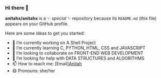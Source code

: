 ### Hi there 👋

**anitahx/anitahx** is a ✨ _special_ ✨ repository because its `README.md` (this file) appears on your GitHub profile.

Here are some ideas to get you started:

- 🔭 I’m currently working on A Shell Project
- 🌱 I’m currently learning C, PYTHON, HTML, CSS and JAVASCRIPT
- 👯 I’m looking to collaborate on FRONT-END WEB DEVELOPMENT
- 🤔 I’m looking for help with DATA STRUCTURES and ALGORITHMS
- 📫 How to reach me: [Email][Anitah](https://mail.google.com/mail/anitaizzy4@gmail.com)
- 😄 Pronouns: she/her


